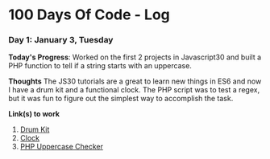 # 100 Days Of Code - Log

### Day 1: January 3, Tuesday

**Today's Progress**: Worked on the first 2 projects in Javascript30 and built a PHP function to tell if a string starts with an uppercase. 

**Thoughts** The JS30 tutorials are a great to learn new things in ES6 and now I have a drum kit and a functional clock. The PHP script was to test a regex, but it was fun to figure out the simplest way to accomplish the task. 

**Link(s) to work**
1. [Drum Kit]()
2. [Clock]()
3. [PHP Uppercase Checker]()
